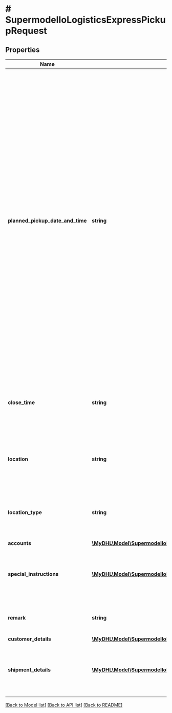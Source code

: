 # # SupermodelIoLogisticsExpressPickupRequest

## Properties

Name | Type | Description | Notes
------------ | ------------- | ------------- | -------------
**planned_pickup_date_and_time** | **string** | Identifies the date and time the package is ready for pickup Both the date and time portions of the string are expected to be used. The date should not be a past date or a date more than 10 days in the future. The time is the local time of the shipment based on the shipper&#39;s time zone. The date component must be in the format: YYYY-MM-DD; the time component must be in the format: HH:MM:SS using a 24 hour clock. The date and time parts are separated by the letter T (e.g. 2006-06-26T17:00:00 GMT+01:00).&lt;BR&gt; |
**close_time** | **string** | The latest time the location premises is available to dispatch the DHL Express shipment. (HH:MM) | [optional]
**location** | **string** | Provides information on where the package should be picked up by DHL courier. &lt;BR&gt; | [optional]
**location_type** | **string** | Provides information on where the package should be picked up by DHL courier. &lt;BR&gt; | [optional]
**accounts** | [**\MyDHL\Model\SupermodelIoLogisticsExpressAccount[]**](SupermodelIoLogisticsExpressAccount.md) |  |
**special_instructions** | [**\MyDHL\Model\SupermodelIoLogisticsExpressPickupRequestSpecialInstructionsInner[]**](SupermodelIoLogisticsExpressPickupRequestSpecialInstructionsInner.md) | Details special pickup instructions you may wish to send to the DHL Courier. | [optional]
**remark** | **string** | Please provide additional pickup remark | [optional]
**customer_details** | [**\MyDHL\Model\SupermodelIoLogisticsExpressPickupRequestCustomerDetails**](SupermodelIoLogisticsExpressPickupRequestCustomerDetails.md) |  |
**shipment_details** | [**\MyDHL\Model\SupermodelIoLogisticsExpressPickupRequestShipmentDetailsInner[]**](SupermodelIoLogisticsExpressPickupRequestShipmentDetailsInner.md) | Please provide details related to shipment you want to do the pickup for |

[[Back to Model list]](../../README.md#models) [[Back to API list]](../../README.md#endpoints) [[Back to README]](../../README.md)
